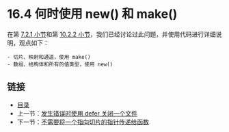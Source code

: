 # 16.4 何时使用 new() 和 make()

在第 [7.2.1 小节](07.2.md)和第 [10.2.2 小节](10.2.md)，我们已经讨论过此问题，并使用代码进行详细说明，观点如下：

    - 切片、映射和通道，使用 make()
    - 数组、结构体和所有的值类型，使用 new()

## 链接

- [目录](directory.md)
- 上一节：[发生错误时使用 defer 关闭一个文件](16.3.md)
- 下一节：[不需要将一个指向切片的指针传递给函数](16.5.md)
